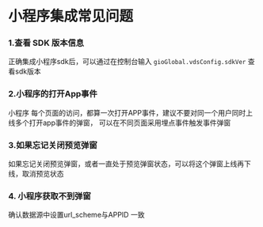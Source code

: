 # 小程序集成常见问题

### 1.查看 SDK 版本信息

正确集成小程序sdk后，可以通过在控制台输入 `gioGlobal.vdsConfig.sdkVer` 查看sdk版本

### 2.**小程序的打开App事件**

小程序 每个页面的访问，都算一次打开APP事件，建议不要对同一个用户同时上线多个打开app事件的弹窗， 可以在不同页面采用埋点事件触发事件弹窗

### **3.如果忘记关闭预览弹窗**

如果忘记关闭预览弹窗，或者一直处于预览弹窗状态，可以将这个弹窗上线再下线，取消预览状态

### 4. 小程序获取不到弹窗

确认数据源中设置url\_scheme与APPID 一致

